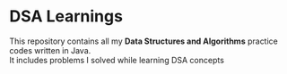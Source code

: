 # DSA Learnings

This repository contains all my **Data Structures and Algorithms** practice codes written in Java.  
It includes problems I solved while learning DSA concepts
